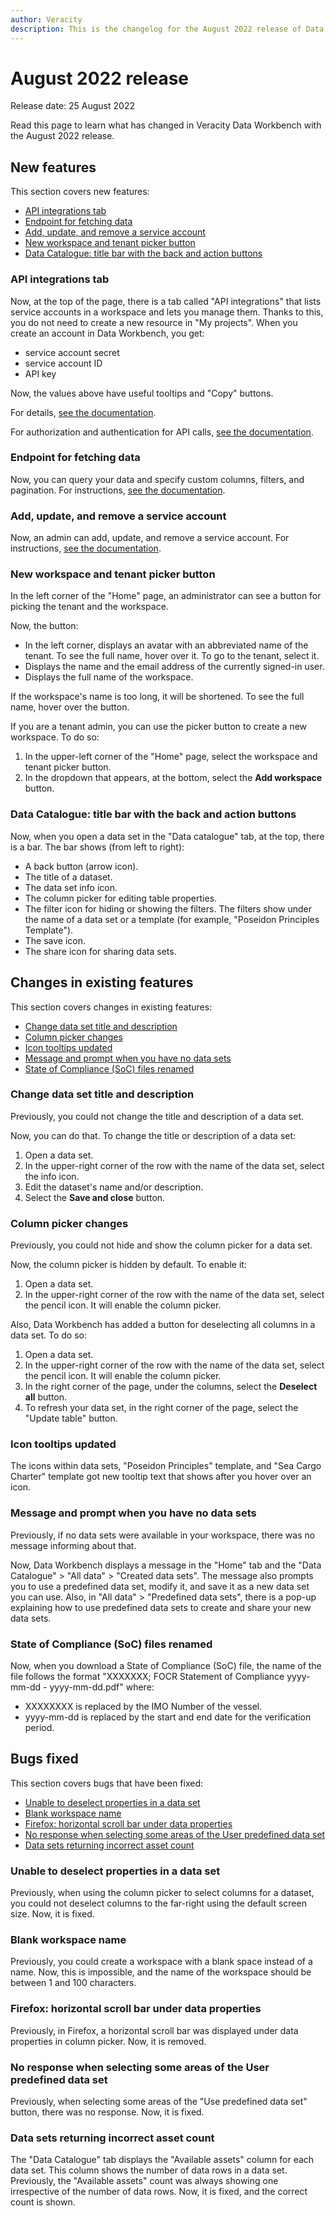 ```yaml
---
author: Veracity
description: This is the changelog for the August 2022 release of Data Workbench.
---
```


# August 2022 release

Release date: 25 August 2022

Read this page to learn what has changed in Veracity Data Workbench with the August 2022 release.

## New features

This section covers new features:
- [API integrations tab](#api-integrations-tab)
- [Endpoint for fetching data](#endpoint-for-fetching-data)
- [Add, update, and remove a service account](#add-update-and-remove-a-service-account)
- [New workspace and tenant picker button](#new-workspace-and-tenant-picker-button)
- [Data Catalogue: title bar with the back and action buttons](#data-catalogue-title-bar-with-the-back-and-action-buttons)

### API integrations tab

Now, at the top of the page, there is a tab called "API integrations" that lists service accounts in a workspace and lets you manage them. Thanks to this, you do not need to create a new resource in "My projects".
When you create an account in Data Workbench, you get:

- service account secret
- service account ID
- API key

Now, the values above have useful tooltips and "Copy" buttons.

For details, [see the documentation](apiintegrations.md).

For authorization and authentication for API calls, [see the documentation](authentication.md).

### Endpoint for fetching data

Now, you can query your data and specify custom columns, filters, and pagination. For instructions, [see the documentation](https://developer.veracity.com/docs/section/dataworkbench/apiendpoints#data-sets-endpoints).

### Add, update, and remove a service account

Now, an admin can add, update, and remove a service account. For instructions, [see the documentation](usermanagement.md).

### New workspace and tenant picker button

In the left corner of the "Home" page, an administrator can see a button for picking the tenant and the workspace.

Now, the button:

- In the left corner, displays an avatar with an abbreviated name of the tenant. To see the full name, hover over it. To go to the tenant, select it.
- Displays the name and the email address of the currently signed-in user.
- Displays the full name of the workspace.

If the workspace's name is too long, it will be shortened. To see the full name, hover over the button.

If you are a tenant admin, you can use the picker button to create a new workspace. To do so:

1. In the upper-left corner of the "Home" page, select the workspace and tenant picker button.
2. In the dropdown that appears, at the bottom, select the **Add workspace** button.

### Data Catalogue: title bar with the back and action buttons

Now, when you open a data set in the "Data catalogue" tab, at the top, there is a bar. The bar shows (from left to right):

- A back button (arrow icon).
- The title of a dataset.
- The data set info icon.
- The column picker for editing table properties.
- The filter icon for hiding or showing the filters. The filters show under the name of a data set or a template (for example, "Poseidon Principles Template").
- The save icon.
- The share icon for sharing data sets.

## Changes in existing features

This section covers changes in existing features:
- [Change data set title and description](#change-data-set-title-and-description)
- [Column picker changes](#column-picker-changes)
- [Icon tooltips updated](#icon-tooltips-updated)
- [Message and prompt when you have no data sets](#message-and-prompt-when-you-have-no-data-sets)
- [State of Compliance (SoC) files renamed](#state-of-compliance-soc-files-renamed)

### Change data set title and description

Previously, you could not change the title and description of a data set.

Now, you can do that. To change the title or description of a data set:

1. Open a data set.
2. In the upper-right corner of the row with the name of the data set, select the info icon.
3. Edit the dataset's name and/or description.
4. Select the **Save and close** button.

### Column picker changes

Previously, you could not hide and show the column picker for a data set.

Now, the column picker is hidden by default. To enable it:

1. Open a data set.
2. In the upper-right corner of the row with the name of the data set, select the pencil icon. It will enable the column picker.

Also, Data Workbench has added a button for deselecting all columns in a data set. To do so:

1. Open a data set.
2. In the upper-right corner of the row with the name of the data set, select the pencil icon. It will enable the column picker.
3. In the right corner of the page, under the columns, select the **Deselect all** button.
4. To refresh your data set, in the right corner of the page, select the "Update table" button.

### Icon tooltips updated

The icons within data sets, "Poseidon Principles" template, and "Sea Cargo Charter" template got new tooltip text that shows after you hover over an icon.

### Message and prompt when you have no data sets

Previously, if no data sets were available in your workspace, there was no message informing about that.

Now, Data Workbench displays a message in the "Home" tab and the "Data Catalogue" > "All data" > "Created data sets". The message also prompts you to use a predefined data set, modify it, and save it as a new data set you can use. Also, in "All data" > "Predefined data sets", there is a pop-up explaining how to use predefined data sets to create and share your new data sets.

### State of Compliance (SoC) files renamed

Now, when you download a State of Compliance (SoC) file, the name of the file follows the format "XXXXXXX; FOCR Statement of Compliance yyyy-mm-dd - yyyy-mm-dd.pdf" where:

- XXXXXXXX is replaced by the IMO Number of the vessel.
- yyyy-mm-dd is replaced by the start and end date for the verification period.

## Bugs fixed

This section covers bugs that have been fixed:
- [Unable to deselect properties in a data set](#unable-to-deselect-properties-in-a-data-set)
- [Blank workspace name](#blank-workspace-name)
- [Firefox: horizontal scroll bar under data properties](#firefox-horizontal-scroll-bar-under-data-properties)
- [No response when selecting some areas of the User predefined data set](#no-response-when-selecting-some-areas-of-the-user-predefined-data-set)
- [Data sets returning incorrect asset count](#data-sets-returning-incorrect-asset-count)

### Unable to deselect properties in a data set

Previously, when using the column picker to select columns for a dataset, you could not deselect columns to the far-right using the default screen size. Now, it is fixed.

### Blank workspace name

Previously, you could create a workspace with a blank space instead of a name. Now, this is impossible, and the name of the workspace should be between 1 and 100 characters.

### Firefox: horizontal scroll bar under data properties

Previously, in Firefox, a horizontal scroll bar was displayed under data properties in column picker. Now, it is removed.

### No response when selecting some areas of the User predefined data set

Previously, when selecting some areas of the "Use predefined data set" button, there was no response. Now, it is fixed.

### Data sets returning incorrect asset count

The "Data Catalogue" tab displays the "Available assets" column for each data set. This column shows the number of data rows in a data set. Previously, the "Available assets" count was always showing one irrespective of the number of data rows. Now, it is fixed, and the correct count is shown.
